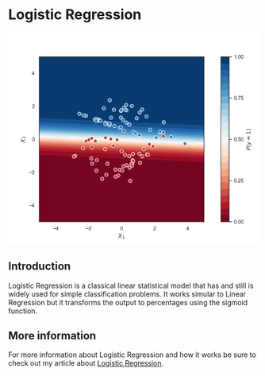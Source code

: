 # Logistic Regression

![Logistic Regression Decision Boundary](doc/logistic_regression_decision_boundary.png)

## Introduction

Logistic Regression is a classical linear statistical model that has and still is widely used for simple classification problems. It works simular to Linear Regression but it transforms the output to percentages using the sigmoid function.

## More information
For more information about Logistic Regression and how it works be sure to check out my article about [Logistic Regression](https://gilberttanner.com/blog/logistic-regression-explained).